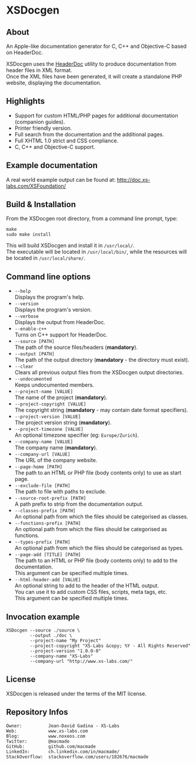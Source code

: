 XSDocgen
========

About
-----

An Apple-like documentation generator for C, C++ and Objective-C based on HeaderDoc.

XSDocgen uses the [HeaderDoc](https://developer.apple.com/library/mac/documentation/DeveloperTools/Conceptual/HeaderDoc/intro/intro.html) utility to produce documentation from header files in XML format.  
Once the XML files have been generated, it will create a standalone PHP website, displaying the documentation.

Highlights
----------

 * Support for custom HTML/PHP pages for additional documentation (companion guides).
 * Printer friendly version.
 * Full search from the documentation and the additional pages.
 * Full XHTML 1.0 strict and CSS compliance.
 * C, C++ and Objective-C support.

Example documentation
---------------------

A real world example output can be found at: http://doc.xs-labs.com/XSFoundation/

Build & Installation
--------------------

From the XSDocgen root directory, from a command line prompt, type:

    make
    sudo make install
    
This will build XSDocgen and install it in `/usr/local/`.  
The executable will be located in `/usr/local/bin/`, while the resources will be located in `/usr/local/share/`.

Command line options
--------------------

 * `--help`  
   Displays the program's help.
 * `--version`  
   Displays the program's version.
 * `--verbose`  
   Displays the output from HeaderDoc.
 * `--enable-c++`  
   Turns on C++ support for HeaderDoc.
 * `--source [PATH]`  
   The path of the source files/headers (**mandatory**).
 * `--output [PATH]`  
   The path of the output directory (**mandatory** - the directory must exist).
 * `--clear`  
   Clears all previous output files from the XSDocgen output directories.
 * `--undocumented`  
   Keeps undocumented members.
 * `--project-name [VALUE]`  
   The name of the project (**mandatory**).
 * `--project-copyright [VALUE]`  
   The copyright string (**mandatory** - may contain date format specifiers).
 * `--project-version [VALUE]`  
   The project version string (**mandatory**).
 * `--project-timezone [VALUE]`  
   An optional timezone specifier (eg: `Europe/Zurich`).
 * `--company-name [VALUE]`  
   The company name (**mandatory**).
 * `--company-url [VALUE]`   
   The URL of the company website.
 * `--page-home [PATH]`  
   The path to an HTML or PHP file (body contents only) to use as start page.
 * `--exclude-file [PATH]`  
    The path to file with paths to exclude.
 * `--source-root-prefix [PATH]`  
   A path prefix to strip from the documentation output.
 * `--classes-prefix [PATH]`  
   An optional path from which the files should be categorised as classes.
 * `--functions-prefix [PATH]`  
   An optional path from which the files should be categorised as functions.
 * `--types-prefix [PATH]`  
   An optional path from which the files should be categorised as types.
 * `--page-add [TITLE] [PATH]`  
   The path to an HTML or PHP file (body contents only) to add to the documentation.  
   This argument can be specified multiple times.
 * `--html-header-add [VALUE]`  
   An optional string to add to the header of the HTML output.  
   You can use it to add custom CSS files, scripts, meta tags, etc.  
   This argument can be specified multiple times.

Invocation example
------------------

    XSDocgen --source ./source \
             --output ./doc \
             --project-name "My Project"
             --project-copyright "XS-Labs &copy; %Y - All Rights Reserved"
             --project-version "1.0.0-0"
             --company-name "XS-Labs"
             --company-url "http://www.xs-labs.com/"

License
-------

XSDocgen is released under the terms of the MIT license.

Repository Infos
----------------

    Owner:			Jean-David Gadina - XS-Labs
    Web:			www.xs-labs.com
    Blog:			www.noxeos.com
    Twitter:		@macmade
    GitHub:			github.com/macmade
    LinkedIn:		ch.linkedin.com/in/macmade/
    StackOverflow:	stackoverflow.com/users/182676/macmade
